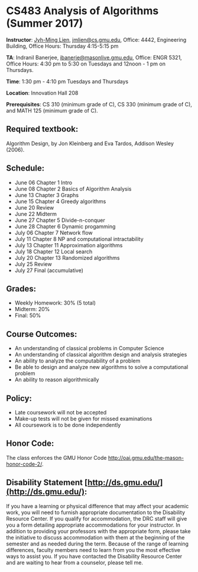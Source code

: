 
# CS483 Analysis of Algorithms (Summer 2017)

**Instructor**: [Jyh-Ming Lien](https://cs.gmu.edu/~jmlien), jmlien@cs.gmu.edu, Office: 4442, Engineering Building, Office Hours: Thursday 4:15-5:15 pm 

**TA**: Indranil Banerjee, ibanerje@masonlive.gmu.edu, Office: ENGR 5321, Office Hours: 4:30 pm to 5:30 on Tuesdays and 12noon - 1 pm on Thursdays.

**Time**: 1:30 pm - 4:10 pm	Tuesdays and Thursdays	

**Location**: Innovation Hall 208

**Prerequisites**: CS 310 (minimum grade of C), CS 330 (minimum grade of C), and MATH 125 (minimum grade of C).

## Required textbook: 
Algorithm Design, by Jon Kleinberg and Eva Tardos, Addison Wesley (2006).

## Schedule:
- June 06 Chapter 1 Intro
- June 08 Chapter 2 Basics of Algorithm Analysis
- June 13 Chapter 3 Graphs
- June 15 Chapter 4 Greedy algorithms 
- June 20 Review  
- June 22 Midterm
- June 27 Chapter 5 Divide-n-conquer
- June 28 Chapter 6 Dynamic progamming
- July 06 Chapter 7 Network flow
- July 11 Chapter 8 NP and computational intractability
- July 13 Chapter 11 Approximation algorithms
- July 18 Chapter 12 Local search
- July 20 Chapter 13 Randomized algorithms
- July 25 Review
- July 27 Final (accumulative)

## Grades: 
- Weekly Homework: 30% (5 total)
- Midterm: 20%
- Final: 50%

## Course Outcomes: 
- An understanding of classical problems in Computer Science
- An understanding of classical algorithm design and analysis strategies
- An ability to analyze the computability of a problem
- Be able to design and analyze new algorithms to solve a computational problem
- An ability to reason algorithmically

## Policy: 
- Late coursework will not be accepted
- Make-up tests will not be given for missed examinations
- All coursework is to be done independently

## Honor Code:
The class enforces the GMU Honor Code http://oai.gmu.edu/the-mason-honor-code-2/. 


## Disability Statement [http://ds.gmu.edu/](http://ds.gmu.edu/):
If you have a learning or physical difference that may affect your academic work, you will need to furnish appropriate documentation to the Disability Resource Center. If you qualify for accommodation, the DRC staff will give you a form detailing appropriate accommodations for your instructor.
In addition to providing your professors with the appropriate form, please take the initiative to discuss accommodation with them at the beginning of the semester and as needed during the term. Because of the range of learning differences, faculty members need to learn from you the most effective ways to assist you. If you have contacted the Disability Resource Center and are waiting to hear from a counselor, please tell me.

